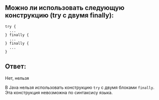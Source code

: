 ## Можно ли использовать следующую конструкцию (try с двумя finally):

```
try {
  ...
} finally {
  ...
} finally {
  ...
}
```

## Ответ:
Нет, нельзя

В Java нельзя использовать конструкцию ```try``` с двумя блоками ```finally```. Эта конструкция невозможна по синтаксису языка.
